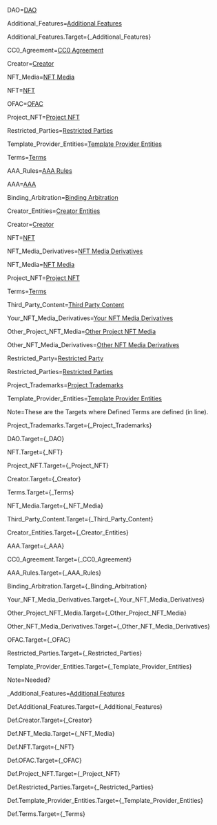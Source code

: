 DAO=<a href='#_DAO.Target' class='definedterm'>DAO</a>

Additional_Features=<a href='#_Additional_Features.Target' class='definedterm'>Additional Features</a>

Additional_Features.Target={_Additional_Features}

CC0_Agreement=<a href='#_CC0_Agreement.Target' class='definedterm'>CC0 Agreement</a>

Creator=<a href='#_Creator.Target' class='definedterm'>Creator</a>

NFT_Media=<a href='#_NFT_Media.Target' class='definedterm'>NFT Media</a>

NFT=<a href='#_NFT.Target' class='definedterm'>NFT</a>

OFAC=<a href='#_OFAC.Target' class='definedterm'>OFAC</a>

Project_NFT=<a href='#_Project_NFT.Target' class='definedterm'>Project NFT</a>

Restricted_Parties=<a href='#_Restricted_Parties.Target' class='definedterm'>Restricted Parties</a>

Template_Provider_Entities=<a href='#_Template_Provider_Entities.Target' class='definedterm'>Template Provider Entities</a>

Terms=<a href='#_Terms.Target' class='definedterm'>Terms</a>

AAA_Rules=<a href='#_AAA_Rules.Target' class='definedterm'>AAA Rules</a>

AAA=<a href='#_AAA.Target' class='definedterm'>AAA</a>

Binding_Arbitration=<a href='#_Binding_Arbitration.Target' class='definedterm'>Binding Arbitration</a>

Creator_Entities=<a href='#_Creator_Entities.Target' class='definedterm'>Creator Entities</a>

Creator=<a href='#_Creator.Target' class='definedterm'>Creator</a>

NFT=<a href='#_NFT.Target' class='definedterm'>NFT</a>

NFT_Media_Derivatives=<a href='#_NFT_Media_Derivatives.Target' class='definedterm'>NFT Media Derivatives</a>

NFT_Media=<a href='#_NFT_Media.Target' class='definedterm'>NFT Media</a>

Project_NFT=<a href='#_Project_NFT.Target' class='definedterm'>Project NFT</a>

Terms=<a href='#_Terms.Target' class='definedterm'>Terms</a>

Third_Party_Content=<a href='#_Third_Party_Content.Target' class='definedterm'>Third Party Content</a>

Your_NFT_Media_Derivatives=<a href='#_Your_NFT_Media_Derivatives.Target' class='definedterm'>Your NFT Media Derivatives</a>

Other_Project_NFT_Media=<a href='#_Other_Project_NFT_Media.Target' class='definedterm'>Other Project NFT Media</a>

Other_NFT_Media_Derivatives=<a href='#_Other_NFT_Media_Derivatives.Target' class='definedterm'>Other NFT Media Derivatives</a>

Restricted_Party=<a href='#_Restricted_Parties.Target' class='definedterm'>Restricted Party</a>

Restricted_Parties=<a href='#_Restricted_Parties.Target' class='definedterm'>Restricted Parties</a>

Project_Trademarks=<a href='#_Project_Trademarks.Target' class='definedterm'>Project Trademarks</a>

Template_Provider_Entities=<a href='#_Template_Provider_Entities.Target' class='definedterm'>Template Provider Entities</a>

Note=These are the Targets where Defined Terms are defined (in line).

Project_Trademarks.Target={_Project_Trademarks}


DAO.Target={_DAO}

NFT.Target={_NFT}

Project_NFT.Target={_Project_NFT}

Creator.Target={_Creator}

Terms.Target={_Terms}

NFT_Media.Target={_NFT_Media}

Third_Party_Content.Target={_Third_Party_Content}

Creator_Entities.Target={_Creator_Entities}

AAA.Target={_AAA}

CC0_Agreement.Target={_CC0_Agreement}

AAA_Rules.Target={_AAA_Rules}

Binding_Arbitration.Target={_Binding_Arbitration}

Your_NFT_Media_Derivatives.Target={_Your_NFT_Media_Derivatives}

Other_Project_NFT_Media.Target={_Other_Project_NFT_Media}

Other_NFT_Media_Derivatives.Target={_Other_NFT_Media_Derivatives}

OFAC.Target={_OFAC}

Restricted_Parties.Target={_Restricted_Parties}

Template_Provider_Entities.Target={_Template_Provider_Entities}

Note=Needed?

_Additional_Features=<a href='#Def.Additional_Features.Target' class='definedterm'>Additional Features</a>

Def.Additional_Features.Target={_Additional_Features}

Def.Creator.Target={_Creator}

Def.NFT_Media.Target={_NFT_Media}

Def.NFT.Target={_NFT}

Def.OFAC.Target={_OFAC}

Def.Project_NFT.Target={_Project_NFT}

Def.Restricted_Parties.Target={_Restricted_Parties}

Def.Template_Provider_Entities.Target={_Template_Provider_Entities}

Def.Terms.Target={_Terms}


